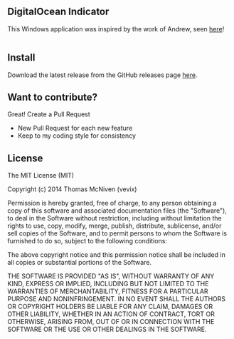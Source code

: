 ## DigitalOcean Indicator

This Windows application was inspired by the work of Andrew, seen [here](http://blog.andrewsomething.com/2014/04/25/digitalocean-indicator-release/)!

![]()

## Install

Download the latest release from the GitHub releases page [here](https://github.com/vevix/DigitalOcean.Indicator/releases).

## Want to contribute?

Great! Create a Pull Request

* New Pull Request for each new feature
* Keep to my coding style for consistency

## License

The MIT License (MIT)

Copyright (c) 2014 Thomas McNiven (vevix)

Permission is hereby granted, free of charge, to any person obtaining a copy of this software and associated documentation files (the "Software"), to deal in the Software without restriction, including without limitation the rights to use, copy, modify, merge, publish, distribute, sublicense, and/or sell copies of the Software, and to permit persons to whom the Software is furnished to do so, subject to the following conditions:

The above copyright notice and this permission notice shall be included in all copies or substantial portions of the Software.

THE SOFTWARE IS PROVIDED "AS IS", WITHOUT WARRANTY OF ANY KIND, EXPRESS OR IMPLIED, INCLUDING BUT NOT LIMITED TO THE WARRANTIES OF MERCHANTABILITY, FITNESS FOR A PARTICULAR PURPOSE AND NONINFRINGEMENT. IN NO EVENT SHALL THE AUTHORS OR COPYRIGHT HOLDERS BE LIABLE FOR ANY CLAIM, DAMAGES OR OTHER LIABILITY, WHETHER IN AN ACTION OF CONTRACT, TORT OR OTHERWISE, ARISING FROM, OUT OF OR IN CONNECTION WITH THE SOFTWARE OR THE USE OR OTHER DEALINGS IN THE SOFTWARE.
